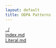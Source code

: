 ```yaml
---
layout: default
title: ODPA Patterns
---
```

  
[../](../)  
[index.md](./index.md)  
[Literal.md](./Literal.md)  
